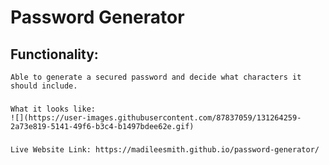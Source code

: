 # Password Generator 

## Functionality: 
    Able to generate a secured password and decide what characters it should include.

### 
    What it looks like:
    ![](https://user-images.githubusercontent.com/87837059/131264259-2a73e819-5141-49f6-b3c4-b1497bdee62e.gif)

###
    Live Website Link: https://madileesmith.github.io/password-generator/


